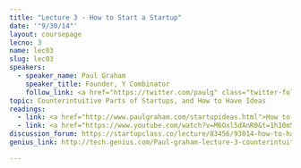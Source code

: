 ```yaml
---
title: "Lecture 3 - How to Start a Startup"
date: '"9/30/14"'
layout: coursepage
lecno: 3
name: lec03
slug: lec03
speakers:
  - speaker_name: Paul Graham
    speaker_title: Founder, Y Combinator
    follow_link: <a href="https://twitter.com/paulg" class="twitter-follow-button" data-show-count="false" data-show-screen-name="true">Follow @paulg</a>
topic: Counterintuitive Parts of Startups, and How to Have Ideas
readings:
  - link: <a href="http://www.paulgraham.com/startupideas.html">How to Get Startup Ideas</a> by Paul Graham
  - link: <a href="https://www.youtube.com/watch?v=M6Oxl5dAnR0&t=1h10m53s">[video] Excerpt from Steve Jobs’s 1995 interview with Computerworld’s Oral History Project</a> - watch from 1:10:53 onwards
discussion_forum: https://startupclass.co/lecture/83456/93014-how-to-have-ideas-and-get-startedbrbpaul-grahamb-ifounder-y-combinatori-----
genius_link: http://tech.genius.com/Paul-graham-lecture-3-counterintuitive-parts-of-startups-and-how-to-have-ideas-annotated

---
```

